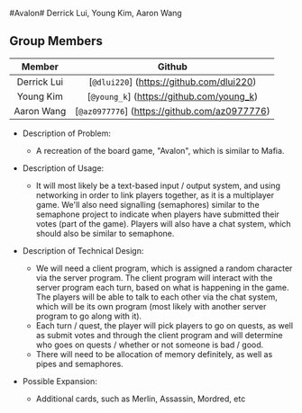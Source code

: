 #Avalon#
Derrick Lui, Young Kim, Aaron Wang

## Group Members
| **Member** | **Github** |
|:------------:|:------------:|
|Derrick Lui|[`@dlui220`] (https://github.com/dlui220)|
|Young Kim|[`@young_k`] (https://github.com/young_k)|
|Aaron Wang|[`@az0977776`] (https://github.com/az0977776)|


- Description of Problem:
  - A recreation of the board game, "Avalon", which is similar to Mafia.

- Description of Usage:
  - It will most likely be a text-based input / output system, and using networking in order to link players together, as it is a multiplayer game. We'll also need signalling (semaphores) similar to the semaphone project to indicate when players have submitted their votes (part of the game). Players will also have a chat system, which should also be similar to semaphone.

- Description of Technical Design:
  - We will need a client program, which is assigned a random character via the server program. The client program will interact with the server program each turn, based on what is happening in the game. The players will be able to talk to each other via the chat system, which will be its own program (most likely with another server program to go along with it).
  - Each turn / quest, the player will pick players to go on quests, as well as submit votes and through the client program and will determine who goes on quests / whether or not someone is bad / good.
  - There will need to be allocation of memory definitely, as well as pipes and semaphores.

- Possible Expansion:
  - Additional cards, such as Merlin, Assassin, Mordred, etc
